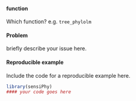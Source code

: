 #### function
Which function? e.g. `tree_phylolm`

#### Problem
briefly describe your issue here.

#### Reproducible example
Include the code for a reproducible example here.

``` r
library(sensiPhy)
#### your code goes here 


``` 
